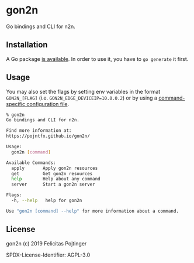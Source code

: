# gon2n

Go bindings and CLI for n2n.

## Installation

A Go package [is available](https://godoc.org/github.com/pojntfx/gon2n). In order to use it, you have to `go generate` it first.

## Usage

You may also set the flags by setting env variables in the format `GON2N_[FLAG]` (i.e. `GON2N_EDGE_DEVICEIP=10.0.0.2`) or by using a [command-specific configuration file](examples/edge.yaml).

```bash
% gon2n
Go bindings and CLI for n2n.

Find more information at:
https://pojntfx.github.io/gon2n/

Usage:
  gon2n [command]

Available Commands:
  apply       Apply gon2n resources
  get         Get gon2n resources
  help        Help about any command
  server      Start a gon2n server

Flags:
  -h, --help   help for gon2n

Use "gon2n [command] --help" for more information about a command.
```

## License

gon2n (c) 2019 Felicitas Pojtinger

SPDX-License-Identifier: AGPL-3.0
